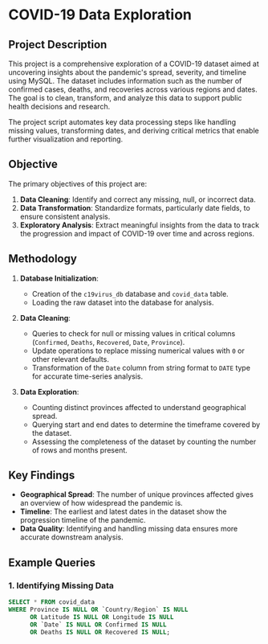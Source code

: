 # COVID-19 Data Exploration 

## Project Description
This project is a comprehensive exploration of a COVID-19 dataset aimed at uncovering insights about the pandemic's spread, severity, and timeline using MySQL. The dataset includes information such as the number of confirmed cases, deaths, and recoveries across various regions and dates. The goal is to clean, transform, and analyze this data to support public health decisions and research.

The project script automates key data processing steps like handling missing values, transforming dates, and deriving critical metrics that enable further visualization and reporting.

## Objective
The primary objectives of this project are:
1. **Data Cleaning**: Identify and correct any missing, null, or incorrect data.
2. **Data Transformation**: Standardize formats, particularly date fields, to ensure consistent analysis.
3. **Exploratory Analysis**: Extract meaningful insights from the data to track the progression and impact of COVID-19 over time and across regions.

## Methodology
1. **Database Initialization**:
   - Creation of the `c19virus_db` database and `covid_data` table.
   - Loading the raw dataset into the database for analysis.
   
2. **Data Cleaning**:
   - Queries to check for null or missing values in critical columns (`Confirmed`, `Deaths`, `Recovered`, `Date`, `Province`).
   - Update operations to replace missing numerical values with `0` or other relevant defaults.
   - Transformation of the `Date` column from string format to `DATE` type for accurate time-series analysis.
   
3. **Data Exploration**:
   - Counting distinct provinces affected to understand geographical spread.
   - Querying start and end dates to determine the timeframe covered by the dataset.
   - Assessing the completeness of the dataset by counting the number of rows and months present.

## Key Findings 
- **Geographical Spread**: The number of unique provinces affected gives an overview of how widespread the pandemic is.
- **Timeline**: The earliest and latest dates in the dataset show the progression timeline of the pandemic.
- **Data Quality**: Identifying and handling missing data ensures more accurate downstream analysis.

## Example Queries
### 1. Identifying Missing Data
```sql
SELECT * FROM covid_data 
WHERE Province IS NULL OR `Country/Region` IS NULL 
      OR Latitude IS NULL OR Longitude IS NULL 
      OR `Date` IS NULL OR Confirmed IS NULL 
      OR Deaths IS NULL OR Recovered IS NULL;
